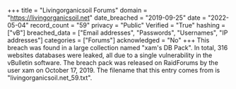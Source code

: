 +++
title = "Livingorganicsoil Forums"
domain = "https://livingorganicsoil.net"
date_breached = "2019-09-25"
date = "2022-05-04"
record_count = "59"
privacy = "Public"
Verified = "True"
hashing = ["vB"]
breached_data = ["Email addresses", "Passwords", "Usernames", "IP addresses"]
categories = ["Forums"]
acknowledged = "No"
+++
This breach was found in a large collection named "xam's DB Pack". In total, 316 websites databases were leaked, all due to a single vulnerability in the vBulletin software. The breach pack was released on RaidForums by the user xam on October 17, 2019. The filename that this entry comes from is "livingorganicsoil.net_59.txt".
